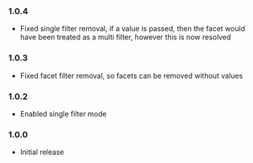 ### 1.0.4

* Fixed single filter removal, if a value is passed, then the facet would have been treated as a multi filter, however this is now resolved

### 1.0.3

* Fixed facet filter removal, so facets can be removed without values

### 1.0.2

* Enabled single filter mode

### 1.0.0

* Initial release
